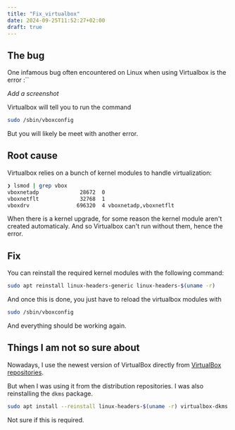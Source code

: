 ```yaml
---
title: "Fix_virtualbox"
date: 2024-09-25T11:52:27+02:00
draft: true
---
```


## The bug

One infamous bug often encountered on Linux when using Virtualbox is the error :``

*Add a screenshot*

Virtualbox will tell you to run the command

```bash
sudo /sbin/vboxconfig
```

But you will likely be meet with another error.

## Root cause

Virtualbox relies on a bunch of kernel modules to handle virtualization:

```bash
❯ lsmod | grep vbox
vboxnetadp             28672  0
vboxnetflt             32768  1
vboxdrv               696320  4 vboxnetadp,vboxnetflt
```

When there is a kernel upgrade, for some reason the kernel module aren't created automaticaly.
And so Virtualbox can't run without them, hence the error.

## Fix

You can reinstall the required kernel modules with the following command:

```bash
sudo apt reinstall linux-headers-generic linux-headers-$(uname -r)
```

And once this is done, you just have to reload the virtualbox modules with

```bash
sudo /sbin/vboxconfig
```

And everything should be working again.

## Things I am not so sure about

Nowadays, I use the newest version of VirtualBox directly from [VirtualBox repositories](https://www.virtualbox.org/wiki/Linux_Downloads#Debian-basedLinuxdistributions).

But when I was using it from the distribution repositories. I was also reinstalling the `dkms` package.

```bash
sudo apt install --reinstall linux-headers-$(uname -r) virtualbox-dkms dkms
```

Not sure if this is required.


